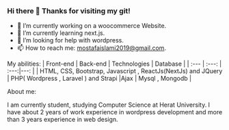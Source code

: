 ### Hi there 👋 Thanks for visiting my git!


- 🔭 I’m currently working on a woocommerce Website.
- 🌱 I’m currently learning next.js.
- 🤔 I’m looking for help with wordpress.
- 📫 How to reach me: mostafaislami2019@gmail.com.

My abilities:
| Front-end | Back-end | Technologies |  Database |
| :---         |     :---:      | :---:|---: |
| HTML, CSS, Bootstrap, Javascript , ReactJs(NextJs) and JQuery   | PHP( Wordpress , Laravel ) and Strapi     |Ajax    | Mysql , Mongodb |

About me:

I am currently student, studying Computer Science at Herat University. I have about 2 years of work experience in wordpress development and more than 3 years experience in web design.
